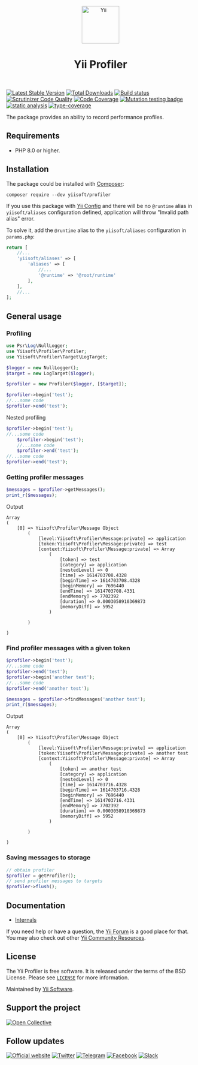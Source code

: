 <p align="center">
    <a href="https://github.com/yiisoft" target="_blank">
        <img src="https://yiisoft.github.io/docs/images/yii_logo.svg" height="100px" alt="Yii">
    </a>
    <h1 align="center">Yii Profiler</h1>
    <br>
</p>

[![Latest Stable Version](https://poser.pugx.org/yiisoft/profiler/v/stable.png)](https://packagist.org/packages/yiisoft/profiler)
[![Total Downloads](https://poser.pugx.org/yiisoft/profiler/downloads.png)](https://packagist.org/packages/yiisoft/profiler)
[![Build status](https://github.com/yiisoft/profiler/workflows/build/badge.svg)](https://github.com/yiisoft/profiler/actions?query=workflow%3Abuild)
[![Scrutinizer Code Quality](https://scrutinizer-ci.com/g/yiisoft/profiler/badges/quality-score.png?b=master)](https://scrutinizer-ci.com/g/yiisoft/profiler/?branch=master)
[![Code Coverage](https://scrutinizer-ci.com/g/yiisoft/profiler/badges/coverage.png?b=master)](https://scrutinizer-ci.com/g/yiisoft/profiler/?branch=master)
[![Mutation testing badge](https://img.shields.io/endpoint?style=flat&url=https%3A%2F%2Fbadge-api.stryker-mutator.io%2Fgithub.com%2Fyiisoft%2Fprofiler%2Fmaster)](https://dashboard.stryker-mutator.io/reports/github.com/yiisoft/profiler/master)
[![static analysis](https://github.com/yiisoft/profiler/workflows/static%20analysis/badge.svg)](https://github.com/yiisoft/profiler/actions?query=workflow%3A%22static+analysis%22)
[![type-coverage](https://shepherd.dev/github/yiisoft/profiler/coverage.svg)](https://shepherd.dev/github/yiisoft/profiler)

The package provides an ability to record performance profiles.

## Requirements

- PHP 8.0 or higher.

## Installation

The package could be installed with [Composer](https://getcomposer.org):

```shell
composer require --dev yiisoft/profiler
```

If you use this package with [Yii Config](https://github.com/yiisoft/config) and there will be no `@runtime` alias in `yiisoft/aliases` configuration defined, application will throw "Invalid path alias" error.

To solve it, add the `@runtime` alias to the `yiisoft/aliases` configuration in `params.php`:

```php
return [
    //...
    'yiisoft/aliases' => [
        'aliases' => [
            //...
            '@runtime' => '@root/runtime'
        ],
    ],
    //...
];
```

## General usage

### Profiling

```php
use Psr\Log\NullLogger;
use Yiisoft\Profiler\Profiler;
use Yiisoft\Profiler\Target\LogTarget;

$logger = new NullLogger();
$target = new LogTarget($logger);

$profiler = new Profiler($logger, [$target]);

$profiler->begin('test');
//...some code
$profiler->end('test');

```

Nested profiling

```php
$profiler->begin('test');
//...some code
    $profiler->begin('test');
    //...some code
    $profiler->end('test');
//...some code
$profiler->end('test');
```

### Getting profiler messages

```php
$messages = $profiler->getMessages(); 
print_r($messages);
```

Output

```
Array
(
    [0] => Yiisoft\Profiler\Message Object
        (
            [level:Yiisoft\Profiler\Message:private] => application
            [token:Yiisoft\Profiler\Message:private] => test
            [context:Yiisoft\Profiler\Message:private] => Array
                (
                    [token] => test
                    [category] => application
                    [nestedLevel] => 0
                    [time] => 1614703708.4328
                    [beginTime] => 1614703708.4328
                    [beginMemory] => 7696440
                    [endTime] => 1614703708.4331
                    [endMemory] => 7702392
                    [duration] => 0.0003058910369873
                    [memoryDiff] => 5952
                )

        )

)

```

### Find profiler messages with a given token

```php
$profiler->begin('test');
//...some code
$profiler->end('test');
$profiler->begin('another test');
//...some code
$profiler->end('another test');

$messages = $profiler->findMessages('another test');
print_r($messages);
```

Output

```
Array
(
    [0] => Yiisoft\Profiler\Message Object
        (
            [level:Yiisoft\Profiler\Message:private] => application
            [token:Yiisoft\Profiler\Message:private] => another test
            [context:Yiisoft\Profiler\Message:private] => Array
                (
                    [token] => another test
                    [category] => application
                    [nestedLevel] => 0
                    [time] => 1614703716.4328
                    [beginTime] => 1614703716.4328
                    [beginMemory] => 7696440
                    [endTime] => 1614703716.4331
                    [endMemory] => 7702392
                    [duration] => 0.0003058910369873
                    [memoryDiff] => 5952
                )

        )

)
```

### Saving messages to storage

```php
// obtain profiler
$profiler = getProfiler();
// send profiler messages to targets
$profiler->flush();
```

## Documentation

- [Internals](docs/internals.md)

If you need help or have a question, the [Yii Forum](https://forum.yiiframework.com/c/yii-3-0/63) is a good place for that.
You may also check out other [Yii Community Resources](https://www.yiiframework.com/community).

## License

The Yii Profiler is free software. It is released under the terms of the BSD License.
Please see [`LICENSE`](./LICENSE.md) for more information.

Maintained by [Yii Software](https://www.yiiframework.com/).

## Support the project

[![Open Collective](https://img.shields.io/badge/Open%20Collective-sponsor-7eadf1?logo=open%20collective&logoColor=7eadf1&labelColor=555555)](https://opencollective.com/yiisoft)

## Follow updates

[![Official website](https://img.shields.io/badge/Powered_by-Yii_Framework-green.svg?style=flat)](https://www.yiiframework.com/)
[![Twitter](https://img.shields.io/badge/twitter-follow-1DA1F2?logo=twitter&logoColor=1DA1F2&labelColor=555555?style=flat)](https://twitter.com/yiiframework)
[![Telegram](https://img.shields.io/badge/telegram-join-1DA1F2?style=flat&logo=telegram)](https://t.me/yii3en)
[![Facebook](https://img.shields.io/badge/facebook-join-1DA1F2?style=flat&logo=facebook&logoColor=ffffff)](https://www.facebook.com/groups/yiitalk)
[![Slack](https://img.shields.io/badge/slack-join-1DA1F2?style=flat&logo=slack)](https://yiiframework.com/go/slack)
